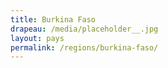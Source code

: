```yaml
---
title: Burkina Faso
drapeau: /media/placeholder__.jpg
layout: pays
permalink: /regions/burkina-faso/
---
```

